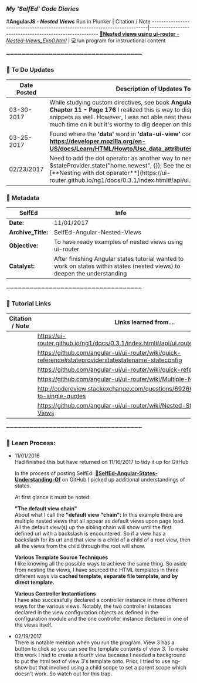 ### **_My 'SelfEd' Code Diaries_**
#**AngularJS - _Nested Views_**
Run in Plunker | Citation / Note
----------------------------------------------------------------------------|--------------------------------------------------------
[:small_blue_diamond:**Nested views using ui-router** - _Nested-Views_Exp0.html_](https://plnkr.co/edit/x8zGrkmMuajZerl8pS8u?p=preview) | :computer:run program for instructional content


:heavy_minus_sign::heavy_minus_sign::heavy_minus_sign::heavy_minus_sign::heavy_minus_sign::heavy_minus_sign::heavy_minus_sign::heavy_minus_sign::heavy_minus_sign::heavy_minus_sign::heavy_minus_sign::heavy_minus_sign::heavy_minus_sign::heavy_minus_sign::heavy_minus_sign::heavy_minus_sign::heavy_minus_sign::heavy_minus_sign::heavy_minus_sign::heavy_minus_sign::heavy_minus_sign::heavy_minus_sign::heavy_minus_sign::heavy_minus_sign::heavy_minus_sign::heavy_minus_sign::heavy_minus_sign::heavy_minus_sign::heavy_minus_sign::heavy_minus_sign::heavy_minus_sign::heavy_minus_sign::heavy_minus_sign::heavy_minus_sign::heavy_minus_sign:

### :red_circle: **To Do Updates**
**Date Posted**     |  **Description of Updates To Do** 
------------------- | ------------------------------------------------------------------------
03-30-2017          | While studying custom directives, see book **AngularJS Up and Running - Chapter 11 - Page 176** I realized this is way to display HTML templates and snippets as well. However, I was not able nest these templates. I did not spend much time on it but it's worthy to dig deeper on this. 
03-25-2017          | Found where the **'data'** word in **'data-ui-view'** comes from. See: **https://developer.mozilla.org/en-US/docs/Learn/HTML/Howto/Use_data_attributes**
02/23/2017          | Need to add the dot operator as another way to nest views. An example: $stateProvider.state("home.newest", {}); See the end of this page at this link [**Nesting with dot operator**](https://ui-router.github.io/ng1/docs/0.3.1/index.html#/api/ui.router.state.$stateProvider)


### :arrow_down_small: **Metadata**
**SelfEd**          |  **Info** 
------------------- | ------------------------------------------------------------------------
**Date:**           | 11/01/2017
**Archive_Title:**  | SelfEd-Angular-Nested-Views
**Objective:**      | To have ready examples of nested views using ui-router
**Catalyst:**       | After finishing Angular states tutorial wanted to work on states within states (nested views) to deepen the understanding 

:heavy_minus_sign::heavy_minus_sign::heavy_minus_sign::heavy_minus_sign::heavy_minus_sign::heavy_minus_sign::heavy_minus_sign::heavy_minus_sign::heavy_minus_sign::heavy_minus_sign::heavy_minus_sign::heavy_minus_sign::heavy_minus_sign::heavy_minus_sign::heavy_minus_sign::heavy_minus_sign::heavy_minus_sign::heavy_minus_sign::heavy_minus_sign::heavy_minus_sign::heavy_minus_sign::heavy_minus_sign::heavy_minus_sign::heavy_minus_sign::heavy_minus_sign::heavy_minus_sign::heavy_minus_sign::heavy_minus_sign::heavy_minus_sign::heavy_minus_sign::heavy_minus_sign::heavy_minus_sign::heavy_minus_sign::heavy_minus_sign::heavy_minus_sign:

### :arrow_down_small: **Tutorial Links**
**Citation / Note**   | **Links learned from....**                                                
----------------------|-----------------------
                      | https://ui-router.github.io/ng1/docs/0.3.1/index.html#/api/ui.router.state.$stateProvider
                      | https://github.com/angular-ui/ui-router/wiki/quick-reference#stateproviderstatestatename-stateconfig
                      | https://github.com/angular-ui/ui-router/wiki/quick-reference
                      | https://github.com/angular-ui/ui-router/wiki/Multiple-Named-Views
                      | http://codereview.stackexchange.com/questions/69266/json-conversion-to-single-quotes
                      | https://github.com/angular-ui/ui-router/wiki/Nested-States-&-Nested-Views
           
:heavy_minus_sign::heavy_minus_sign::heavy_minus_sign::heavy_minus_sign::heavy_minus_sign::heavy_minus_sign::heavy_minus_sign::heavy_minus_sign::heavy_minus_sign::heavy_minus_sign::heavy_minus_sign::heavy_minus_sign::heavy_minus_sign::heavy_minus_sign::heavy_minus_sign::heavy_minus_sign::heavy_minus_sign::heavy_minus_sign::heavy_minus_sign::heavy_minus_sign::heavy_minus_sign::heavy_minus_sign::heavy_minus_sign::heavy_minus_sign::heavy_minus_sign::heavy_minus_sign::heavy_minus_sign::heavy_minus_sign::heavy_minus_sign::heavy_minus_sign::heavy_minus_sign::heavy_minus_sign::heavy_minus_sign::heavy_minus_sign::heavy_minus_sign:

### :arrow_down_small: **Learn Process:**

- 11/01/2016    
  Had finished this but have returned on 11/16/2017 to tidy it up for GitHub
    
  In the process of posting SelfEd: [:small_blue_diamond:**SelfEd-Angular-States-Understanding-Of**](https://github.com/BrianHCombes/SelfEd-Tutorials-AngularJS/tree/master/Angular-States-Understanding-Of) on GitHub I picked up additional understandings of states. 

  At first glance it must be noted:

  **"The default view chain"**   
  About what I call the **"default view "chain":** In this example there are multiple nested views that all appear as default views upon page load. All the default view(s) up the sibling chain will show until the first defined url with a backslash is encountered. So if a view has a backslash for its url and that view is a child of a child of a root view, then all the views from the child through the root will show.
       

  **Various Template Source Techniques**   
  I like knowing all the possible ways to achieve the same thing. So aside from nesting the views, I have sourced the HTML templates in three different ways via **cached template, separate file template, and by direct template.** 
 
  **Various Controller Instantiations**   
  I have also successfully declared a controller instance in three different ways for the various views. Notably, the two controller instances declared in the view configuration objects as defined in the configuration module and the one controller instance declared in one of the views itself.
  
- 02/19/2017   
    There is notable mention when you run the program. View 3 has a button to click so you can see the template contents of view 3. To make this work I had to create a fourth view because I needed a background to put the html text of view 3's template onto. Prior, I tried to use ng-show but that involved using a child scope to set a parent scope which doesn't work. So watch out for this trap.
